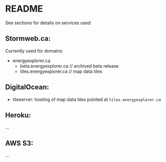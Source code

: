 # README

See sections for details on services used

## Stormweb.ca:

Currently used for domains:

- energyexplorer.ca
    + beta.energyexplorer.ca // archived beta release
    + tiles.energyexplorer.ca // map data tiles

## DigitalOcean:

- tileserver: hosting of map data tiles pointed at `tiles.energyexplorer.ca`

## Heroku: 

...

## AWS S3: 

...
